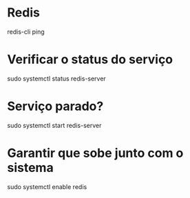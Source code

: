 # Redis

redis-cli ping

# Verificar o status do serviço

sudo systemctl status redis-server

# Serviço parado?

sudo systemctl start redis-server

# Garantir que sobe junto com o sistema

sudo systemctl enable redis
